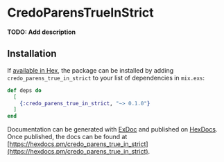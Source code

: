 # CredoParensTrueInStrict

**TODO: Add description**

## Installation

If [available in Hex](https://hex.pm/docs/publish), the package can be installed
by adding `credo_parens_true_in_strict` to your list of dependencies in `mix.exs`:

```elixir
def deps do
  [
    {:credo_parens_true_in_strict, "~> 0.1.0"}
  ]
end
```

Documentation can be generated with [ExDoc](https://github.com/elixir-lang/ex_doc)
and published on [HexDocs](https://hexdocs.pm). Once published, the docs can
be found at [https://hexdocs.pm/credo_parens_true_in_strict](https://hexdocs.pm/credo_parens_true_in_strict).

